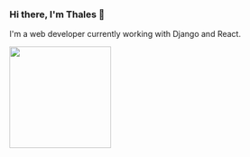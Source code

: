 ### Hi there, I'm Thales 👋

I'm a web developer currently working with Django and React.

<div>
  <a href="https://github.com/alexRicc2">
  <img height="180em" src="https://github-readme-stats.vercel.app/api/top-langs/?username=thalescr&layout=compact&theme=midnight-purple"/>
</div>
 
